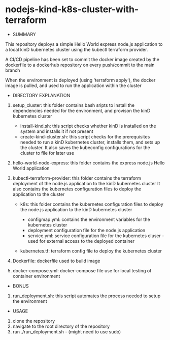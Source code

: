 # nodejs-kind-k8s-cluster-with-terraform

- SUMMARY

This repository deploys a simple Hello World express node.js application to a local kinD kubernetes cluster using the kubectl terraform provider.

A CI/CD pipeline has been set to commit the docker image created by the dockerfile to a dockerhub repository on every push/commit to the main branch

When the environment is deployed (using 'terraform apply'), the docker image is pulled, and used to run the application within the cluster

- DIRECTORY EXPLANATION

1. setup_cluster: this folder contains bash sripts to install the dependencies needed for the environment, and provison the kinD kubernetes cluster
    - install-kind.sh: this script checks whether kinD is installed on the system and installs it if not present
    - create-kind-cluster.sh: this script checks for the prerequisites needed to run a kinD kubernetes cluster, installs them, and sets up the cluster.
    It also saves the kubeconfig configurations for the cluster to file for later use

2. hello-world-node-express: this folder contains the express node.js Hello World application

3. kubectl-terraform-provider: this folder contains the terraform deployment of the node.js application to the kinD kubernetes cluster
It also contains the kubernetes configuration files to deploy the application to the cluster
    - k8s: this folder contains the kubernetes configuration files to deploy the node.js application to the kinD kubernetes cluster
        - configmap.yml: contains the environment variables for the kubernetes cluster
        - deployment configuration file for the node.js application
        - service.yml: service configuration file for the kubernetes cluser - used for external access to the deployed container

    - kubernetes.tf: terraform config file to deploy the kubernetes cluster

4. Dockerfile: dockerfile used to build image
5. docker-compose.yml: docker-compose file use for local testing of container environment 

- BONUS
1. run_deployment.sh: this script automates the process needed to setup the environment

- USAGE
1. clone the repository
2. navigate to the root directory of the repository
3. run ./run_deployment.sh - (might need to use sudo)

